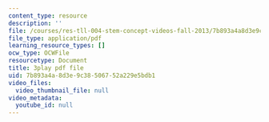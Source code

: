 ```yaml
---
content_type: resource
description: ''
file: /courses/res-tll-004-stem-concept-videos-fall-2013/7b893a4a8d3e9c38506752a229e5bdb1_JrlZSfRM-IY.pdf
file_type: application/pdf
learning_resource_types: []
ocw_type: OCWFile
resourcetype: Document
title: 3play pdf file
uid: 7b893a4a-8d3e-9c38-5067-52a229e5bdb1
video_files:
  video_thumbnail_file: null
video_metadata:
  youtube_id: null
---
```

